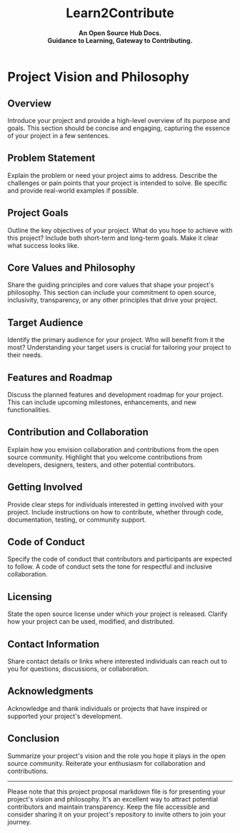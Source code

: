 <div align="center">
  <h1>Learn2Contribute</h1>
  <strong>An Open Source Hub Docs.</strong><br>
  <strong>Guidance to Learning, Gateway to Contributing.</strong>
</div>
<br>

# Project Vision and Philosophy

## Overview

Introduce your project and provide a high-level overview of its purpose and goals. This section should be concise and engaging, capturing the essence of your project in a few sentences.

## Problem Statement

Explain the problem or need your project aims to address. Describe the challenges or pain points that your project is intended to solve. Be specific and provide real-world examples if possible.

## Project Goals

Outline the key objectives of your project. What do you hope to achieve with this project? Include both short-term and long-term goals. Make it clear what success looks like.

## Core Values and Philosophy

Share the guiding principles and core values that shape your project's philosophy. This section can include your commitment to open source, inclusivity, transparency, or any other principles that drive your project.

## Target Audience

Identify the primary audience for your project. Who will benefit from it the most? Understanding your target users is crucial for tailoring your project to their needs.

## Features and Roadmap

Discuss the planned features and development roadmap for your project. This can include upcoming milestones, enhancements, and new functionalities.

## Contribution and Collaboration

Explain how you envision collaboration and contributions from the open source community. Highlight that you welcome contributions from developers, designers, testers, and other potential contributors.

## Getting Involved

Provide clear steps for individuals interested in getting involved with your project. Include instructions on how to contribute, whether through code, documentation, testing, or community support.

## Code of Conduct

Specify the code of conduct that contributors and participants are expected to follow. A code of conduct sets the tone for respectful and inclusive collaboration.

## Licensing

State the open source license under which your project is released. Clarify how your project can be used, modified, and distributed.

## Contact Information

Share contact details or links where interested individuals can reach out to you for questions, discussions, or collaboration.

## Acknowledgments

Acknowledge and thank individuals or projects that have inspired or supported your project's development.

## Conclusion

Summarize your project's vision and the role you hope it plays in the open source community. Reiterate your enthusiasm for collaboration and contributions.

---

Please note that this project proposal markdown file is for presenting your project's vision and philosophy. It's an excellent way to attract potential contributors and maintain transparency. Keep the file accessible and consider sharing it on your project's repository to invite others to join your journey.
